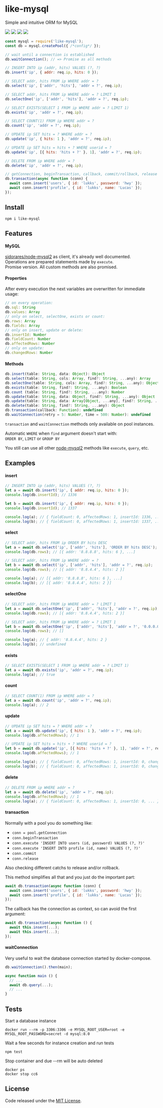 # like-mysql

Simple and intuitive ORM for MySQL

![](https://img.shields.io/npm/v/like-mysql.svg) ![](https://img.shields.io/npm/dt/like-mysql.svg) ![](https://img.shields.io/badge/tested_with-tap-e683ff.svg) ![](https://img.shields.io/github/license/LuKks/like-mysql.svg)

```javascript
const mysql = require('like-mysql');
const db = mysql.createPool({ /*config*/ });

// wait until a connection is established
db.waitConnection(); // => Promise as all methods

// INSERT INTO ip (addr, hits) VALUES (?, ?)
db.insert('ip', { addr: req.ip, hits: 0 });

// SELECT addr, hits FROM ip WHERE addr = ?
db.select('ip', ['addr', 'hits'], 'addr = ?', req.ip);

// SELECT addr, hits FROM ip WHERE addr = ? LIMIT 1
db.selectOne('ip', ['addr', 'hits'], 'addr = ?', req.ip);

// SELECT EXISTS(SELECT 1 FROM ip WHERE addr = ? LIMIT 1)
db.exists('ip', 'addr = ?', req.ip);

// SELECT COUNT(1) FROM ip WHERE addr = ?
db.count('ip', 'addr = ?', req.ip);

// UPDATE ip SET hits = ? WHERE addr = ?
db.update('ip', { hits: 1 }, 'addr = ?', req.ip);

// UPDATE ip SET hits = hits + ? WHERE userid = ?
db.update('ip', [{ hits: 'hits + ?' }, 1], 'addr = ?', req.ip);

// DELETE FROM ip WHERE addr = ?
db.delete('ip', 'addr = ?', req.ip);

// getConnection, beginTransaction, callback, commit/rollback, release
db.transaction(async function (conn) {
  await conn.insert('users', { id: 'lukks', password: 'hwy' });
  await conn.insert('profile', { id: 'lukks', name: 'Lucas' });
});
```

## Install
```
npm i like-mysql
```

## Features
#### MySQL
[sidorares/node-mysql2](https://github.com/sidorares/node-mysql2) as client, it's already well documented.\
Operations are prepared statements made by `execute`.\
Promise version. All custom methods are also promised.

#### Properties
After every execution the next variables are overwritten for immediate usage:
```javascript
// on every operation:
db.sql: String
db.values: Array
// only on select, selectOne, exists or count:
db.rows: Array
db.fields: Array
// only on insert, update or delete:
db.insertId: Number
db.fieldCount: Number
db.affectedRows: Number
// only on update:
db.changedRows: Number
```

#### Methods
```javascript
db.insert(table: String, data: Object): Object
db.select(table: String, cols: Array, find?: String, ...any): Array
db.selectOne(table: String, cols: Array, find?: String, ...any): Object | undefined
db.exists(table: String, find?: String, ...any): Boolean
db.count (table: String, find?: String, ...any): Number
db.update(table: String, data: Object, find?: String, ...any): Object
db.update(table: String, data: Array[Object, ...any], find?: String, ...any): Object
db.delete(table: String, find?: String, ...any): Object
db.transaction(callback: Function): undefined
db.waitConnection(retry = 5: Number, time = 500: Number): undefined
```

`transaction` and `waitConnection` methods only available on pool instances.

Automatic `WHERE` when `find` argument doesn't start with:\
`ORDER BY`, `LIMIT` or `GROUP BY`

You still can use all other [node-mysql2](https://github.com/sidorares/node-mysql2) methods like `execute`, `query`, etc.

## Examples
#### insert
```javascript
// INSERT INTO ip (addr, hits) VALUES (?, ?)
let a = await db.insert('ip', { addr: req.ip, hits: 0 });
console.log(db.insertId); // 1336

let b = await db.insert('ip', { addr: req.ip, hits: 0 });
console.log(db.insertId); // 1337

console.log(a); // { fieldCount: 0, affectedRows: 1, insertId: 1336, ... }
console.log(b); // { fieldCount: 0, affectedRows: 1, insertId: 1337, ... }
```

#### select
```javascript
// SELECT addr, hits FROM ip ORDER BY hits DESC
let a = await db.select('ip', ['addr', 'hits'], 'ORDER BY hits DESC');
console.log(db.rows); // [{ addr: '8.8.8.8', hits: 6 }, ...]

// SELECT addr, hits FROM ip WHERE addr = ?
let b = await db.select('ip', ['addr', 'hits'], 'addr = ?', req.ip);
console.log(db.rows); // [{ addr: '8.8.4.4', hits: 2 }]

console.log(a); // [{ addr: '8.8.8.8', hits: 6 }, ...]
console.log(b); // [{ addr: '8.8.4.4', hits: 2 }]
```

#### selectOne
```javascript
// SELECT addr, hits FROM ip WHERE addr = ? LIMIT 1
let a = await db.selectOne('ip', ['addr', 'hits'], 'addr = ?', req.ip);
console.log(db.rows); // [{ addr: '8.8.4.4', hits: 2 }]

// SELECT addr, hits FROM ip WHERE addr = ? LIMIT 1
let b = await db.selectOne('ip', ['addr', 'hits'], 'addr = ?', '0.0.0.0');
console.log(db.rows); // []

console.log(a); // { addr: '8.8.4.4', hits: 2 }
console.log(b); // undefined
```

#### exists
```javascript
// SELECT EXISTS(SELECT 1 FROM ip WHERE addr = ? LIMIT 1)
let a = await db.exists('ip', 'addr = ?', req.ip);
console.log(a); // true
```

#### count
```javascript
// SELECT COUNT(1) FROM ip WHERE addr = ?
let a = await db.count('ip', 'addr = ?', req.ip);
console.log(a); // 2
```

#### update
```javascript
// UPDATE ip SET hits = ? WHERE addr = ?
let a = await db.update('ip', { hits: 1 }, 'addr = ?', req.ip);
console.log(db.affectedRows); // 1

// UPDATE ip SET hits = hits + ? WHERE userid = ?
let b = await db.update('ip', [{ hits: 'hits + ?' }, 1], 'addr = ?', req.ip);
console.log(db.affectedRows); // 1

console.log(a); // { fieldCount: 0, affectedRows: 1, insertId: 0, changedRows: 1, ... }
console.log(b); // { fieldCount: 0, affectedRows: 1, insertId: 0, changedRows: 1, ... }
```

#### delete
```javascript
// DELETE FROM ip WHERE addr = ?
let a = await db.delete('ip', 'addr = ?', req.ip);
console.log(db.affectedRows); // 1
console.log(a); // { fieldCount: 0, affectedRows: 1, insertId: 0, ... }
```

#### transaction
Normally with a pool you do something like:
- `conn = pool.getConnection`
- `conn.beginTransaction`
- `conn.execute 'INSERT INTO users (id, password) VALUES (?, ?)'`
- `conn.execute 'INSERT INTO profile (id, name) VALUES (?, ?)'`
- `conn.commit`
- `conn.release`

Also checking different catchs to release and/or rollback.

This method simplifies all that and you just do the important part:
```javascript
await db.transaction(async function (conn) {
  await conn.insert('users', { id: 'lukks', password: 'hwy' });
  await conn.insert('profile', { id: 'lukks', name: 'Lucas' });
});
```

The callback has the connection as context, so can avoid the first argument:
```javascript
await db.transaction(async function () {
  await this.insert(...);
  await this.insert(...);
});
```

#### waitConnection
Very useful to wait the database connection started by docker-compose.
```javascript
db.waitConnection().then(main);

async function main () {
  // ...
  await db.query(...);
  // ...
}
```

## Tests
Start a database instance
```
docker run --rm -p 3306:3306 -e MYSQL_ROOT_USER=root -e MYSQL_ROOT_PASSWORD=secret -d mysql:8.0
```

Wait a few seconds for instance creation and run tests
```
npm test
```

Stop container and due --rm will be auto deleted
```
docker ps
docker stop cc6
```

## License
Code released under the [MIT License](https://github.com/LuKks/like-mysql/blob/master/LICENSE).
